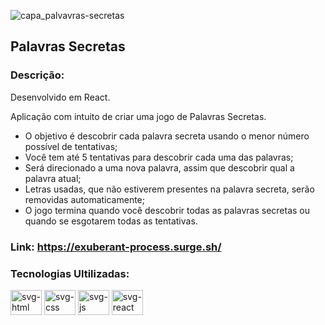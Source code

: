 ![capa_palvavras-secretas](https://user-images.githubusercontent.com/102442943/194781181-af9ee4ce-006e-42ba-ad25-9dbf2ac75d0d.png)

## Palavras Secretas

### Descrição: 

Desenvolvido em React.

Aplicação com intuito de criar uma jogo de Palavras Secretas.

- O objetivo é descobrir cada palavra secreta usando o menor número possível de tentativas;
- Você tem até 5 tentativas para descobrir cada uma das palavras;
- Será direcionado a uma nova palavra, assim que descobrir qual a palavra atual;
- Letras usadas, que não estiverem presentes na palavra secreta, serão removidas automaticamente;
- O jogo termina quando você descobrir todas as palavras secretas ou quando se esgotarem todas as tentativas.

### Link: https://exuberant-process.surge.sh/

### Tecnologias Ultilizadas:

<div>
  <img height="40px" width="50px" src="https://cdn.jsdelivr.net/gh/devicons/devicon/icons/html5/html5-original.svg" alt="svg-html"/>
  <img height="40px" width="50px" src="https://cdn.jsdelivr.net/gh/devicons/devicon/icons/css3/css3-original.svg" alt="svg-css"/>
  <img height="40px" width="50px" src="https://cdn.jsdelivr.net/gh/devicons/devicon/icons/javascript/javascript-original.svg" alt="svg-js"/>
  <img height="40px" width="50px" src="https://cdn.jsdelivr.net/gh/devicons/devicon/icons/react/react-original.svg" alt="svg-react"/>
</div>
